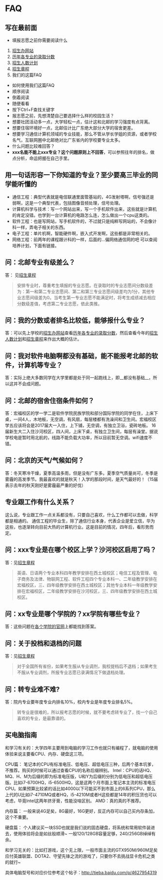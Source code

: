 # FAQ
## 写在最前面
* 填报志愿之前你需要阅读什么
 1. [招生办网站](http://zsb.bupt.edu.cn/)
 2. [历年各专业的录取分数](http://zsb.bupt.edu.cn/list/list.php?p=5_45_1)
 3. [招生人数计划](http://zsb.bupt.edu.cn/content/content.php?p=4_5_515)
 4. [招生章程](http://zsb.bupt.edu.cn/content/content.php?p=3_3_463)
 5. 我们的这篇FAQ
* 如何使用我们这篇FAQ
 * 顺序阅读
 * 倒着阅读
 * 随便看看
 * 按下Ctrl+F查找关键字
* 报志愿之前，先想清楚自己要选择什么样的校园生活？
 *  想要社团活动多一点，大学轻松一点，估计这和北邮的学习强度有点背离。
 *  想要住宿环境好一点，北邮估计比广东绝大部分大学的宿舍更差。
 *  想要学习通信计算机领域的专业技能，那么不管从学长学姐的资源，或者学校名气，互联网圈中北邮绝对比广东省内的学校要专业太多。
*  什么问题比较难回答？
 *  __xxx名能不能上xxx专业？这个问题原则上不回答__，可以参照往年的排名，做点分析，命运把握在自己手里。
 
## 用一句话形容一下你知道的专业？至少要高三毕业的同学能听懂的
* 通信工程：典型代表就是电信联通里面管基站的，4G发射塔啊，信号强还是弱啊，这是一个典型代表，包括图像音频处理，信号处理。
* 计算机科学与技术：写一个网站出来，写一个手机软件出来，这些就是计算机的肯定没错。也学到一台计算机的电路怎么连，怎么做出一个cpu这类的。
* 软件工程：也是写网站，写手机软件的，不过就只是纯粹写网站的，不会像计科一样，弄电子相关的东西。
* 电子工程：单片机啊，智能硬件啊，嵌入式开发啊，这些都是非常相关的。
* 网络工程：前两年的课程跟计科的一样，后面的...偏网络通信网的吧 可以查阅培养计划，下面有链接。

## 问：北邮专业有级差么？
答： 见[招生章程](http://zsb.bupt.edu.cn/content/content.php?p=3_3_463)
> 安排专业时，尊重考生填报的专业志愿。在录取时的专业志愿间分数级差为：第一和第二专业志愿间、第二和第三专业志愿间级差均为1分，其他专业志愿间级差为0。当考生第一专业志愿不能满足时，将考生成绩减去相应分数级差值，考虑第二专业志愿，依此类推。

## 问：我的分数或者排名比较低，能够报什么专业？
答：可以先上学校的[招生办网站](http://zsb.bupt.edu.cn/)查看[历年各专业的录取分数](http://zsb.bupt.edu.cn/list/list.php?p=5_45_1)，然后查看今年的[招生人数计划](http://zsb.bupt.edu.cn/content/content.php?p=4_5_515)和[招生章程](http://zsb.bupt.edu.cn/content/content.php?p=3_3_463)来作出大概的估计。
## 问：我对软件电脑啊都没有基础，能不能报考北邮的软件，计算机等专业？
答：实际上绝大多数同学在大学里都是处于同一起跑线上，即__都没有基础__，所以这并不会成问题。
## 问：北邮的宿舍住宿条件如何？
答：宏福校区的学一学二是软件学院民族学院和部分国际学院的同学在住，上床下桌，一间4人，木地板，无空调，有风扇，每层楼都有洗澡间和卫生间。宏福校区学五应该将会是2017届大一入住，上下铺，无空调，有独立卫浴，瓷砖地板。
    16届新生大二入住沙河校区，四人间，上床下桌，有独立卫生间，每层有澡堂。据说学校电是暂时用北航的，线路不能负载大功率，所以目前暂无空调。wifi速度不错。
## 问：北京的天气/气候如何？
答：冬天寒冷干燥，夏季高温多雨，但是没有广东多。夏季空气质量尚可，冬季是雾霾的高发季节。我最喜欢的就是秋天！入学的那段时间，是天气最好的！（15届表示去年的秋天刚好是雾霾最严重的好伐）
## 专业跟工作有什么关系？
这么说，专业跟工作一点关系都没有，只要自己喜欢，什么工作都可以去做，科学都是相通的。
通信工程的毕业生，除了通信行业本身，代表企业是爱立信，华为这些，也逐渐转向目前大热的计算机行业。这是目前的情况，四年后，看形势而定。
## 问：xxx专业是在哪个校区上学？沙河校区启用了吗？
答：见[招生章程](http://zsb.bupt.edu.cn/content/content.php?p=3_3_463)
> 英语、日语两个专业本科四年教学安排在西土城校区；电信工程及管理、电子商务及法律、物联网工程、软件工程四个专业本科一、二年级教学安排在宏福校区，三、四年级教学安排在西土城校区；其他专业本科一年级教学安排在宏福校区，二年级教学安排在沙河校区，三、四年级教学安排在西土城校区。    

## 问：xx专业是哪个学院的？xx学院有哪些专业？
答：这些问题在[各个学院的官网](http://www.bupt.edu.cn/content/content.php?p=2_27_2300)上都能找到答案。
## 问：关于投档和退档的问题
答：见[招生章程](http://zsb.bupt.edu.cn/content/content.php?p=3_3_463)
> 对于全国所有省份，如果考生服从专业调剂，我校提档后不退档；如果考生不服从专业调剂，所报专业志愿已录满情况下做退档处理。

## 问：转专业难不难?
答：院内专业要年度专业内排名10%，校内专业是年度专业排名5%。
> 转专业是很难的，所以报考志愿的时候，就不要考虑转专业了，找一个自己喜欢的专业，是最靠谱的。

## 买电脑指南
和学习有关的：大学四年主要用到电脑的学习工作也就只有编程了，就电脑的使用体验来说主要看CPU、内存、硬盘这三项。

CPU篇：
笔记本的CPU有标准电压、低电压、超低电压三种，后两个基本坑爹，不推荐。购买的时候可以通过查看CPU的名称后缀辨别。
Intel：CPU的话HQ、MQ、H、M为后缀的即为标准电压版，U和Y为后缀的分别为低电压和超低电压版。比如i7-6700HQ，i5-6500HQ，这是这两个月市面上笔记本主流的标准电压CPU。如果预算比较紧的话比如4000以下可能买不到市面上的6系列CPU，那么上代的U比如i7-4710MQ或者HQ，i5-4210M或者H这些都是14年的积压货也可以考虑，毕竟Intel这两年挤牙膏，性能没啥区别。
AMD：真的真的不推荐。

内存篇：
一般来说4G足矣，8G最好，16G更好，反正内存可以自己买内存条加，这个不重要。

硬盘篇：
个人建议买一块SSD也就是我们说的固态硬盘，将系统和常用软件装进去，使用体验将会是如丝般顺滑~
一般120/128GB容量足够，240/256GB绰绰有余。

和学习无关的：比如打游戏，这个无上限，一般市面主流的GTX950M/960M足矣应付英雄联盟、DOTA2、守望先锋之流的游戏了，只要你不去挑战显卡危机之类的就行~

具体电脑型号和对应价位参考这个帖子：http://tieba.baidu.com/p/4627954319
